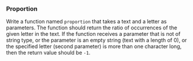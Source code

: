### Proportion

Write a function named `proportion` that takes a text and a letter as parameters. The function should return the ratio
of occurrences of the given letter in the text.
If the function receives a parameter that is not of string type, or the parameter is an empty string (text with a length
of 0), or the specified letter (second parameter) is more than one character long, then the return value should be `-1`.

